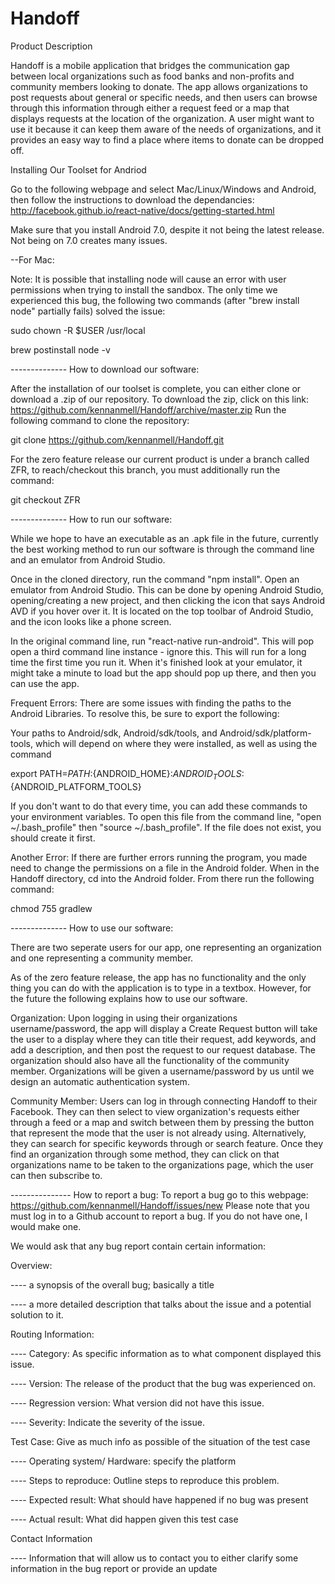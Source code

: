 # Handoff

Product Description

Handoff is a mobile application that bridges the communication gap between local organizations such as food banks and non-profits and community members looking to donate. The app allows organizations to post requests about general or specific needs, and then users can browse through this information through either a request feed or a map that displays requests at the location of the organization. A user might want to use it because it can keep them aware of the needs of organizations, and it provides an easy way to find a place where items to donate can be dropped off.

Installing Our Toolset for Andriod

Go to the following webpage and select Mac/Linux/Windows and Android, then follow the instructions to download the dependancies:
http://facebook.github.io/react-native/docs/getting-started.html

Make sure that you install Android 7.0, despite it not being the latest release. Not being on 7.0 creates many issues.

--For Mac:

Note: It is possible that installing node will cause an error with user permissions when trying to install the sandbox. The only time we experienced this bug, the following two commands (after "brew install node" partially fails) solved the issue:

sudo chown -R $USER /usr/local

brew postinstall node -v

-------------- How to download our software:

After the installation of our toolset is complete, you can either clone or download a .zip of our repository. To download the zip, click on this link: https://github.com/kennanmell/Handoff/archive/master.zip Run the following command to clone the repository: 

git clone https://github.com/kennanmell/Handoff.git

For the zero feature release our current product is under a branch called ZFR, to reach/checkout this branch, you must additionally run the command:

git checkout ZFR

-------------- How to run our software:

While we hope to have an executable as an .apk file in the future, currently the best working method to run our software is through the command line and an emulator from Android Studio.

Once in the cloned directory, run the command "npm install". Open an emulator from Android Studio. This can be done by opening Android Studio, opening/creating a new project, and then clicking the icon that says Android AVD if you hover over it. It is located on the top toolbar of Android Studio, and the icon looks like a phone screen.

In the original command line, run "react-native run-android". This will pop open a third command line instance - ignore this. This will run for a long time the first time you run it. When it's finished look at your emulator, it might take a minute to load but the app should pop up there, and then you can use the app.

Frequent Errors:
There are some issues with finding the paths to the Android Libraries. To resolve this, be sure to export the following: 

Your paths to Android/sdk, Android/sdk/tools, and Android/sdk/platform-tools, which will depend on where they were installed, as well as using the command 

export PATH=${PATH}:${ANDROID_HOME}:${ANDROID_TOOLS}:${ANDROID_PLATFORM_TOOLS}

If you don't want to do that every time, you can add these commands to your environment variables. To open this file from the command line, "open ~/.bash_profile" then "source ~/.bash_profile". If the file does not exist, you should create it first.

Another Error: If there are further errors running the program, you made need to change the permissions on a file in the Android folder.
When in the Handoff directory, cd into the Android folder. From there run the following command:

chmod 755 gradlew

-------------- How to use our software:

There are two seperate users for our app, one representing an organization and one representing a community member.

As of the zero feature release, the app has no functionality and the only thing you can do with the application is to type in a textbox. However, for the future the following explains how to use our software.

Organization: Upon logging in using their organizations username/password, the app will display a Create Request button will take the user to a display where they can title their request, add keywords, and add a description, and then post the request to our request database. The organization should also have all the functionality of the community member. Organizations will be given a username/password by us until we design an automatic authentication system.

Community Member: Users can log in through connecting Handoff to their Facebook. They can then select to view organization's requests either through a feed or a map and switch between them by pressing the button that represent the mode that the user is not already using. Alternatively, they can search for specific keywords through or search feature. Once they find an organization through some method, they can click on that organizations name to be taken to the organizations page, which the user can then subscribe to.

--------------- How to report a bug:
To report a bug go to this webpage: https://github.com/kennanmell/Handoff/issues/new
Please note that you must log in to a Github account to report a bug. If you do not have one, I would make one.

We would ask that any bug report contain certain information:

Overview: 

---- a synopsis of the overall bug; basically a title

---- a more detailed description that talks about the issue and a potential solution to it.

Routing Information:

---- Category: As specific information as to what component displayed this issue.

---- Version: The release of the product that the bug was experienced on.

---- Regression version: What version did not have this issue.

---- Severity: Indicate the severity of the issue.

Test Case: Give as much info as possible of the situation of the test case

---- Operating system/ Hardware: specify the platform

---- Steps to reproduce: Outline steps to reproduce this problem.

---- Expected result: What should have happened if no bug was present

---- Actual result: What did happen given this test case

Contact Information

---- Information that will allow us to contact you to either clarify some information in the bug report or provide an update
